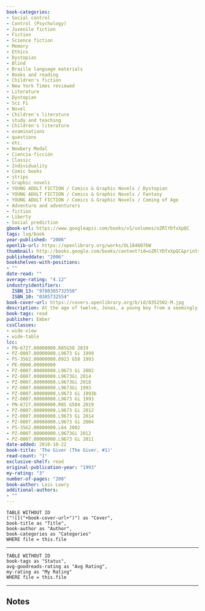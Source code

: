 ```yaml
---
book-categories:
- Social control
- Control (Psychology)
- Juvenile fiction
- Fiction
- Science fiction
- Memory
- Ethics
- Dystopias
- Blind
- Braille language materials
- Books and reading
- Children's fiction
- New York Times reviewed
- Literature
- Dystopian
- Sci Fi
- Novel
- Children's literature
- study and teaching
- Children's literature
- examinations
- questions
- etc.
- Newbery Medal
- Ciencia-ficción
- Classic
- Individuality
- Comic books
- strips
- Graphic novels
- YOUNG ADULT FICTION / Comics & Graphic Novels / Dystopian
- YOUNG ADULT FICTION / Comics & Graphic Novels / Fantasy
- YOUNG ADULT FICTION / Comics & Graphic Novels / Coming of Age
- Adventure and adventurers
- fiction
- Liberty
- Social prediction
gbook-url: https://www.googleapis.com/books/v1/volumes/oZRlYDfxXpQC
tags: log/book
year-published: "2006"
openlib-url: https://openlibrary.org/works/OL1846076W
thumbnail: http://books.google.com/books/content?id=oZRlYDfxXpQC&printsec=frontcover&img=1&zoom=1&edge=curl&source=gbs_api
publisheddate: "2006"
bookshelves-with-positions:
- ""
date-read: ""
average-rating: "4.12"
industryidentifiers:
  ISBN_13: "9780385732550"
  ISBN_10: "0385732554"
book-cover-url: https://covers.openlibrary.org/b/id/8352502-M.jpg
description: At the age of twelve, Jonas, a young boy from a seemingly utopian, futuristic world, is singled out to receive special training from The Giver, who alone holds the memories of the true joys and pain of life. An ALA Notable Book for Children & Newbery Medal Winner. Reissue.
book-tags: read
publisher: Ember
cssClasses:
- wide-view
- wide-table
lcc:
- PN-6727.00000000.R85G58 2019
- PZ-0007.00000000.L9673 Gi 1999
- PS-3562.00000000.O923 G58 1993
- PE-0000.00000000
- PZ-0007.00000000.L9673 Gi 2002
- PZ-0007.00000000.L9673Gi 2014
- PZ-0007.00000000.L9673Gi 2018
- PZ-0007.00000000.L9673Gi 1993
- PZ-0007.00000000.L9673 Gi 1993b
- PZ-0007.00000000.L9673 Gi 1993
- PN-6727.00000000.R85 G584 2019
- PZ-0007.00000000.L9673 Gi 2012
- PZ-0007.00000000.L9673 Gi 2014
- PZ-0007.00000000.L9673 Gi 2004
- PS-3562.00000000.L64 2002
- PZ-0007.00000000.L9673Gi 2012
- PZ-0007.00000000.L9673 Gi 2011
date-added: 2010-10-22
book-title: 'The Giver (The Giver, #1)'
read-count: "1"
exclusive-shelf: read
original-publication-year: "1993"
my-rating: "3"
number-of-pages: "208"
book-author: Lois Lowry
additional-authors:
- ""
---
```


```dataview
TABLE WITHOUT ID
("![]("+book-cover-url+")") as "Cover",
book-title as "Title",
book-author as "Author",
book-categories as "Categories"
WHERE file = this.file
```
---
```dataview
TABLE WITHOUT ID
book-tags as "Status",
avg-goodreads-rating as "Avg Rating",
my-rating as "My Rating"
WHERE file = this.file
```
---
## Notes


